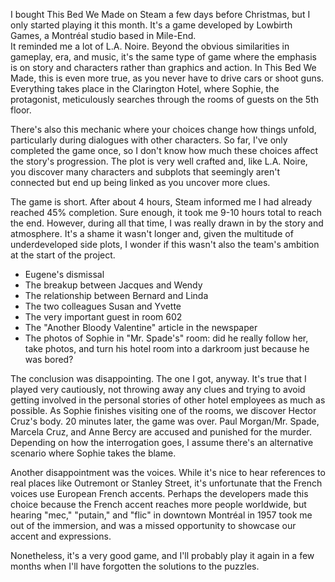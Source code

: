I bought This Bed We Made on Steam a few days before Christmas, but I only started playing it this month. It's a game developed by Lowbirth Games, a Montréal studio based in Mile-End.  
It reminded me a lot of L.A. Noire. Beyond the obvious similarities in gameplay, era, and music, it's the same type of game where the emphasis is on story and characters rather than graphics and action. In This Bed We Made, this is even more true, as you never have to drive cars or shoot guns. Everything takes place in the Clarington Hotel, where Sophie, the protagonist, meticulously searches through the rooms of guests on the 5th floor.

There's also this mechanic where your choices change how things unfold, particularly during dialogues with other characters. So far, I've only completed the game once, so I don't know how much these choices affect the story's progression. The plot is very well crafted and, like L.A. Noire, you discover many characters and subplots that seemingly aren't connected but end up being linked as you uncover more clues.

The game is short. After about 4 hours, Steam informed me I had already reached 45% completion. Sure enough, it took me 9-10 hours total to reach the end. However, during all that time, I was really drawn in by the story and atmosphere. It's a shame it wasn't longer and, given the multitude of underdeveloped side plots, I wonder if this wasn't also the team's ambition at the start of the project.

- Eugene's dismissal
- The breakup between Jacques and Wendy
- The relationship between Bernard and Linda
- The two colleagues Susan and Yvette
- The very important guest in room 602
- The "Another Bloody Valentine" article in the newspaper
- <Spoiler shownText="Spoiler">The photos of Sophie in "Mr. Spade's" room: did he really follow her, take photos, and turn his hotel room into a darkroom just because he was bored?</Spoiler>

The conclusion was disappointing. The one I got, anyway. It's true that I played very cautiously, not throwing away any clues and trying to avoid getting involved in the personal stories of other hotel employees as much as possible. As Sophie finishes visiting one of the rooms, <Spoiler shownText="a major event occurs">we discover Hector Cruz's body</Spoiler>. 20 minutes later, the game was over. <Spoiler shownText="Spoiler">Paul Morgan/Mr. Spade, Marcela Cruz, and Anne Bercy are accused and punished for the murder. Depending on how the interrogation goes, I assume there's an alternative scenario where Sophie takes the blame</Spoiler>.

Another disappointment was the voices. While it's nice to hear references to real places like Outremont or Stanley Street, it's unfortunate that the French voices use European French accents. Perhaps the developers made this choice because the French accent reaches more people worldwide, but hearing "mec," "putain," and "flic" in downtown Montréal in 1957 took me out of the immersion, and was a missed opportunity to showcase our accent and expressions.

Nonetheless, it's a very good game, and I'll probably play it again in a few months when I'll have forgotten the solutions to the puzzles.
